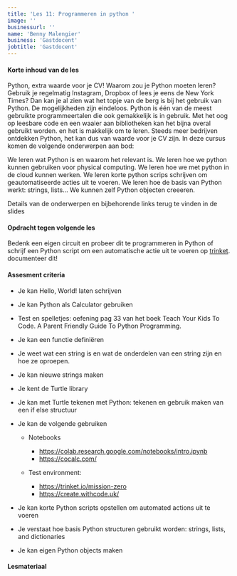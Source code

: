 ```yaml
---
title: 'Les 11: Programmeren in python '
image: ''
businessurl: ''
name: 'Benny Malengier'
business: 'Gastdocent'
jobtitle: 'Gastdocent'
---
```

> 
#### Korte inhoud van de les
Python, extra waarde voor je CV!
Waarom zou je Python moeten leren? Gebruik je regelmatig Instagram, Dropbox of lees je eens de New York Times? Dan kan je al zien wat het topje van de berg is bij het gebruik van Python. De mogelijkheden zijn eindeloos. Python is één van de meest gebruikte programmeertalen die ook gemakkelijk is in gebruik. Met het oog op leesbare code en een waaier aan bibliotheken kan het bijna overal gebruikt worden. en het is makkelijk om te leren. Steeds meer bedrijven ontdekken Python, het kan dus van waarde voor je CV zijn.
In deze cursus komen de volgende onderwerpen aan bod: 

We leren wat Python is en waarom het relevant is.
We leren hoe we python kunnen gebruiken voor physical computing.
We leren hoe we met python in de cloud kunnen werken.
We leren korte python scrips schrijven om geautomatiseerde acties uit te voeren.
We leren hoe de basis van Python werkt: strings, lists...
We kunnen zelf Python objecten creeeren. 

Details van de onderwerpen en bijbehorende links terug te vinden in de slides 


#### Opdracht tegen volgende les
Bedenk een eigen circuit en probeer dit te programmeren in Python of schrijf een Python script om een automatische actie uit te voeren op [trinket](https://trinket.io/mission-zero). documenteer dit!


#### Assesment criteria
- Je kan Hello, World!  laten schrijven
- Je kan Python als Calculator gebruiken 
- Test en spelletjes: oefening pag 33 van het boek Teach Your Kids To Code. A Parent Friendly Guide To Python Programming.
- Je kan een functie definiëren 
- Je weet wat een string is en wat de onderdelen van een string zijn en hoe ze oproepen. 
- Je kan nieuwe strings maken
- Je kent de Turtle library 
- Je kan met Turtle tekenen met Python: tekenen en gebruik maken van  een if else structuur
- Je kan de volgende gebruiken 
    - Notebooks
        - https://colab.research.google.com/notebooks/intro.ipynb
        - https://cocalc.com/

    - Test environment:
        - https://trinket.io/mission-zero
        - https://create.withcode.uk/

- Je kan korte Python scripts opstellen om automated actions uit te voeren 
- Je verstaat hoe basis Python structuren gebruikt worden: strings, lists, and dictionaries
- Je kan eigen Python objects maken

#### Lesmateriaal


<!--
- [Slides gebruikt tijdens de les](https://docs.google.com/presentation/d/1Pz5g-dN1h34CTJmncum26wVAJ9msd-Y4_j582E-M26c/edit?usp=sharing)
- [Video van de les](https://www.youtube.com/watch?v=50gi55Gi2qE&list=PL0O-QGaZVUNqtiBx38yR6FxbQUYL_ipzJ&index=3&t=0s)


#### Interesante links 
- [Extra linken met info](https://docs.google.com/document/d/1syMNV7y8MPgtqAvjk7uyvWANgUx0UA5mQLa3el6UzUQ/edit?usp=sharing)
- [Cheat Sheet](https://drive.google.com/a/decreatievestem.be/file/d/15yLHl_vthZ76yG9oM1B1ByGK5gt81XJC/view?usp=sharing)
- [Python for/with children](https://drive.google.com/a/decreatievestem.be/file/d/1hTTopck3TdYRf7c_PJeLeY_EA0IQWODt/view?usp=sharing)

-->